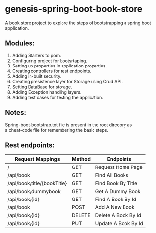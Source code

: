 # genesis-spring-boot-book-store
A book store project to explore the steps of bootstrapping a spring boot application.

## Modules:
1. Adding Starters to pom.
2. Configuring project for bootsrtaping.
3. Setting up properties in application properties.
4. Creating controllers for rest endpoints.
5. Adding in-built security.
6. Creating presistence layer for Storage using Crud API.
7. Setting DataBase for storage.
8. Adding Exception handling layers.
9. Adding test cases for testing the application.

## Notes: 
Spring-boot-bootstrap.txt file is present in the root direcory as\
a cheat-code file for remembering the basic steps.

## Rest endpoints:
| Request Mappings             | Method |  Endpoints          |
| ---------------------------- | ------ | ------------------- |
| /                            | GET    | Request Home Page   |
| /api/book                    | GET    | Find All Books      |
| /api/book/title/{bookTitle}  | GET    | Find Book By Title  |
| /api/book/dummybook          | GET    | Get A Dummy Book    |
| /api/book/{id}               | GET    | Find A Book By Id   |
| /api/book                    | POST   | Add A New Book      |
| /api/book/{id}               | DELETE | Delete A Book By Id |
| /api/book/{id}               | PUT    | Update A Book By Id |
